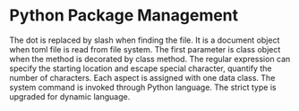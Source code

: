 # Python Package Management

The dot is replaced by slash when finding the file. It is a document object when toml file is read from file system. The first parameter is class object when the method is decorated by class method. The regular expression can specify the starting location and escape special character, quantify the number of characters. Each aspect is assigned with one data class. The system command is invoked through Python language. The strict type is upgraded for dynamic language.


